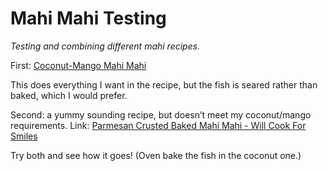 # Mahi Mahi Testing

*Testing and combining different mahi recipes.*

First: [Coconut-Mango Mahi Mahi](https://www.tasteofhome.com/recipes/coconut-mango-mahi-mahi/)

This does everything I want in the recipe, but the fish is seared rather than baked, which I would prefer. 

Second: a yummy sounding recipe, but doesn’t meet my coconut/mango requirements. Link: [Parmesan Crusted Baked Mahi Mahi - Will Cook For Smiles](https://www.willcookforsmiles.com/parmesan-crusted-baked-mahi-mahi/)

Try both and see how it goes! (Oven bake the fish in the coconut one.)